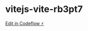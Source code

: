 # vitejs-vite-rb3pt7

[Edit in Codeflow ⚡️](https://stackblitz.com/~/github.com/calculatorlab/vitejs-vite-rb3pt7)